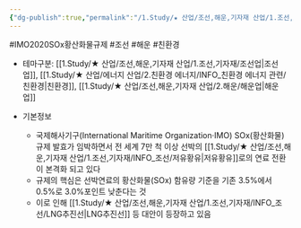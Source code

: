 ```yaml
---
{"dg-publish":true,"permalink":"/1.Study/★ 산업/조선,해운,기자재 산업/1.조선,기자재/INFO_조선/IMO 2020 SOx(황산화물) 규제/","created":"2024-11-20T21:02:29.273+09:00","updated":"2025-06-26T17:01:32.421+09:00"}
---
```


#IMO2020SOx황산화물규제 #조선 #해운 #친환경  

- 테마구분: [[1.Study/★ 산업/조선,해운,기자재 산업/1.조선,기자재/조선업\|조선업]], [[1.Study/★ 산업/에너지 산업/2.친환경 에너지/INFO_친환경 에너지 관련/친환경\|친환경]], [[1.Study/★ 산업/조선,해운,기자재 산업/2.해운/해운업\|해운업]]


- 기본정보
	- 국제해사기구(International Maritime Organization·IMO) SOx(황산화물) 규제 발효가 임박하면서 전 세계 7만 척 이상 선박의 [[1.Study/★ 산업/조선,해운,기자재 산업/1.조선,기자재/INFO_조선/저유황유\|저유황유]]로의 연료 전환이 본격화 되고 있다
	- 규제의 핵심은 선박연료의 황산화물(SOx) 함유량 기준을 기존 3.5%에서 0.5%로 3.0%포인트 낮춘다는 것
	- 이로 인해 [[1.Study/★ 산업/조선,해운,기자재 산업/1.조선,기자재/INFO_조선/LNG추진선\|LNG추진선]] 등 대안이 등장하고 있음
